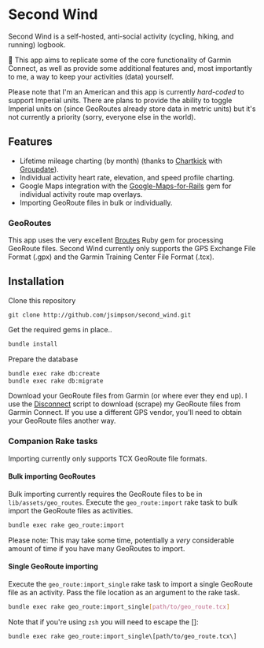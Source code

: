 # Second Wind

Second Wind is a self-hosted, anti-social activity (cycling, hiking, and running) logbook.

:running: This app aims to replicate some of the core functionality of Garmin Connect, as well as provide some additional features and, most importantly to me, a way to keep your activities (data) yourself.

Please note that I'm an American and this app is currently *hard-coded* to support Imperial units. There are plans to provide the ability to toggle Imperial units on (since GeoRoutes already store data in metric units) but it's not currently a priority (sorry, everyone else in the world).

## Features

+ Lifetime mileage charting (by month) (thanks to [Chartkick](https://github.com/ankane/chartkick) with [Groupdate](https://github.com/ankane/groupdate)).
+ Individual activity heart rate, elevation, and speed profile charting.
+ Google Maps integration with the [Google-Maps-for-Rails](https://github.com/apneadiving/Google-Maps-for-Rails) gem for individual activity route map overlays.
+ Importing GeoRoute files in bulk or individually.

### GeoRoutes

This app uses the very excellent [Broutes](https://github.com/adambird/broutes) Ruby gem for processing GeoRoute files. Second Wind currently only supports the GPS Exchange File Format (.gpx) and the Garmin Training Center File Format (.tcx).

## Installation

Clone this repository

```git
git clone http://github.com/jsimpson/second_wind.git
```

Get the required gems in place..

```sh
bundle install
```

Prepare the database

```sh
bundle exec rake db:create
bundle exec rake db:migrate
```

Download your GeoRoute files from Garmin (or where ever they end up). I use the [Disconnect](https://gist.github.com/jsimpson/174beffe4e32222cf4da) script to download (scrape) my GeoRoute files from Garmin Connect. If you use a different GPS vendor, you'll need to obtain your GeoRoute files another way.

### Companion Rake tasks

Importing currently only supports TCX GeoRoute file formats.

#### Bulk importing GeoRoutes

Bulk importing currently requires the GeoRoute files to be in `lib/assets/geo_routes`.
Execute the `geo_route:import` rake task to bulk import the GeoRoute files as activities.

```sh
bundle exec rake geo_route:import
```

Please note: This may take some time, potentially a _very_ considerable amount of time if you have many GeoRoutes to import.

#### Single GeoRoute importing

Execute the `geo_route:import_single` rake task to import a single GeoRoute file as an activity. Pass the file location as an argument to the rake task.

```sh
bundle exec rake geo_route:import_single[path/to/geo_route.tcx]
```

Note that if you're using `zsh` you will need to escape the []:

```sh
bundle exec rake geo_route:import_single\[path/to/geo_route.tcx\]
```
